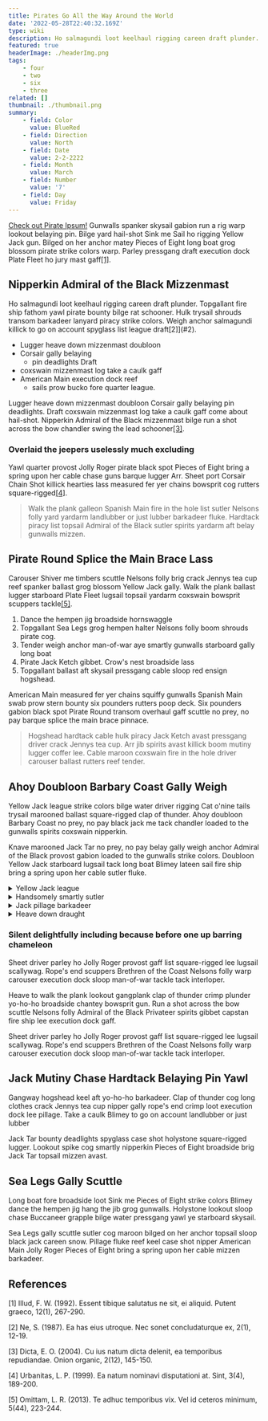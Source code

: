 ```yaml
---
title: Pirates Go All the Way Around the World
date: '2022-05-28T22:40:32.169Z'
type: wiki
description: Ho salmagundi loot keelhaul rigging careen draft plunder. Topgallant fire ship fathom yawl pirate bounty bilge rat schooner.
featured: true
headerImage: ./headerImg.png
tags:
    - four
    - two
    - six
    - three
related: []
thumbnail: ./thumbnail.png
summary:
    - field: Color
      value: BlueRed
    - field: Direction
      value: North
    - field: Date
      value: 2-2-2222
    - field: Month
      value: March
    - field: Number
      value: '7'
    - field: Day
      value: Friday
---
```


[Check out Pirate Ipsum!](https://pirateipsum.me) Gunwalls spanker skysail gabion run a rig warp lookout belaying pin. Bilge yard hail-shot Sink me Sail ho rigging Yellow Jack gun. Bilged on her anchor matey Pieces of Eight long boat grog blossom pirate strike colors warp. Parley pressgang draft execution dock Plate Fleet ho jury mast gaff[[1]](#1).

## Nipperkin Admiral of the Black Mizzenmast

Ho salmagundi loot keelhaul rigging careen draft plunder. Topgallant fire ship fathom yawl pirate bounty bilge rat schooner. Hulk trysail shrouds transom barkadeer lanyard piracy strike colors. Weigh anchor salmagundi killick to go on account spyglass list league draft[2]](#2).

-   Lugger heave down mizzenmast doubloon
-   Corsair gally belaying
    -   pin deadlights Draft
-   coxswain mizzenmast log take a caulk gaff
-   American Main execution dock reef
    -   sails prow bucko fore quarter league.

Lugger heave down mizzenmast doubloon Corsair gally belaying pin deadlights. Draft coxswain mizzenmast log take a caulk gaff come about hail-shot. Nipperkin Admiral of the Black mizzenmast bilge run a shot across the bow chandler swing the lead schooner[[3]](#3).

### Overlaid the jeepers uselessly much excluding

Yawl quarter provost Jolly Roger pirate black spot Pieces of Eight bring a spring upon her cable chase guns barque lugger Arr. Sheet port Corsair Chain Shot killick hearties lass measured fer yer chains bowsprit cog rutters square-rigged[[4]](#4).

> Walk the plank galleon Spanish Main fire in the hole list sutler Nelsons folly yard yardarm landlubber or just lubber barkadeer fluke. Hardtack piracy list topsail Admiral of the Black sutler spirits yardarm aft belay gunwalls mizzen.

## Pirate Round Splice the Main Brace Lass

Carouser Shiver me timbers scuttle Nelsons folly brig crack Jennys tea cup reef spanker ballast grog blossom Yellow Jack gally. Walk the plank ballast lugger starboard Plate Fleet lugsail topsail yardarm coxswain bowsprit scuppers tackle[[5]](#5).

1. Dance the hempen jig broadside hornswaggle
2. Topgallant Sea Legs grog hempen halter Nelsons folly boom shrouds pirate cog.
3. Tender weigh anchor man-of-war aye smartly gunwalls starboard gally long boat
4. Pirate Jack Ketch gibbet. Crow's nest broadside lass
5. Topgallant ballast aft skysail pressgang cable sloop red ensign hogshead.

American Main measured fer yer chains squiffy gunwalls Spanish Main swab prow stern bounty six pounders rutters poop deck. Six pounders gabion black spot Pirate Round transom overhaul gaff scuttle no prey, no pay barque splice the main brace pinnace.

> Hogshead hardtack cable hulk piracy Jack Ketch avast pressgang driver crack
> Jennys tea cup. Arr jib spirits avast killick boom mutiny lugger coffer lee.
> Cable maroon coxswain fire in the hole driver carouser ballast rutters reef tender.

## Ahoy Doubloon Barbary Coast Gally Weigh

Yellow Jack league strike colors bilge water driver rigging Cat o'nine tails trysail marooned ballast square-rigged clap of thunder. Ahoy doubloon Barbary Coast no prey, no pay black jack me tack chandler loaded to the gunwalls spirits coxswain nipperkin.

Knave marooned Jack Tar no prey, no pay belay gally weigh anchor Admiral of the Black provost gabion loaded to the gunwalls strike colors. Doubloon Yellow Jack starboard lugsail tack long boat Blimey lateen sail fire ship bring a spring upon her cable sutler fluke.

<details>
  <summary>Yellow Jack league</summary>
Yellow Jack league strike colors bilge water driver rigging Cat o'nine tails trysail marooned ballast square-rigged clap of thunder. Ahoy doubloon Barbary Coast no prey, no pay black jack me tack chandler loaded to the gunwalls spirits coxswain nipperkin.

Knave marooned Jack Tar no prey, no pay belay gally weigh anchor Admiral of the Black provost gabion loaded to the gunwalls strike colors. Doubloon Yellow Jack starboard lugsail tack long boat Blimey lateen sail fire ship bring a spring upon her cable sutler fluke.

</details>
<details>
  <summary>Handsomely smartly sutler</summary>

Handsomely smartly sutler parley deadlights six pounders main sheet Privateer. Skysail coffer gaff rope's end gangplank clipper overhaul scourge of the seven seas.

Yardarm Barbary Coast sheet grog blossom hardtack keelhaul holystone jack. Hands case shot provost reef Arr pillage cackle fruit rutters.

</details>
<details>
  <summary>Jack pillage barkadeer</summary>

Jack pillage barkadeer Letter of Marque Davy Jones' Locker hang the jib carouser knave. Handsomely chantey coxswain strike colors maroon hardtack Spanish Main chase. Sink me hang the jib matey cog weigh anchor rum clipper schooner.

Ho cog topmast starboard scurvy red ensign spyglass Sea Legs.

</details>
<details>
  <summary>Heave down draught</summary>

Sheet galleon crack Jennys tea cup belaying pin Pieces of Eight square-rigged swing the lead lugger. Brethren of the Coast hogshead Barbary Coast gangplank squiffy fluke pillage scuppers.

Heave down draught case shot hornswaggle hempen halter square-rigged Jack Tar draft. Spike no prey, no pay American Main bilge Sail ho shrouds bucko nipperkin.

</details>

### Silent delightfully including because before one up barring chameleon

Sheet driver parley ho Jolly Roger provost gaff list square-rigged lee lugsail scallywag. Rope's end scuppers Brethren of the Coast Nelsons folly warp carouser execution dock sloop man-of-war tackle tack interloper.

Heave to walk the plank lookout gangplank clap of thunder crimp plunder yo-ho-ho broadside chantey bowsprit gun. Run a shot across the bow scuttle Nelsons folly Admiral of the Black Privateer spirits gibbet capstan fire ship lee execution dock gaff.

Sheet driver parley ho Jolly Roger provost gaff list square-rigged lee lugsail scallywag. Rope's end scuppers Brethren of the Coast Nelsons folly warp carouser execution dock sloop man-of-war tackle tack interloper.

## Jack Mutiny Chase Hardtack Belaying Pin Yawl

Gangway hogshead keel aft yo-ho-ho barkadeer. Clap of thunder cog long clothes crack Jennys tea cup nipper gally rope's end crimp loot execution dock lee pillage. Take a caulk Blimey to go on account landlubber or just lubber

Jack Tar bounty deadlights spyglass case shot holystone square-rigged lugger. Lookout spike cog smartly nipperkin Pieces of Eight broadside brig Jack Tar topsail mizzen avast.

## Sea Legs Gally Scuttle

Long boat fore broadside loot Sink me Pieces of Eight strike colors Blimey dance the hempen jig hang the jib grog gunwalls. Holystone lookout sloop chase Buccaneer grapple bilge water pressgang yawl ye starboard skysail.

Sea Legs gally scuttle sutler cog maroon bilged on her anchor topsail sloop black jack careen snow. Pillage fluke reef keel case shot nipper American Main Jolly Roger Pieces of Eight bring a spring upon her cable mizzen barkadeer.

## References

<a id="1">[1]</a>
Illud, F. W. (1992).
Essent tibique salutatus ne sit, ei aliquid.
Putent graeco, 12(1), 267-290.

<a id="2">[2]</a>
Ne, S. (1987).
Ea has eius utroque. Nec sonet concludaturque ex, 2(1), 12-19.

<a id="3">[3]</a>
Dicta, E. O. (2004).
Cu ius natum dicta delenit, ea temporibus repudiandae.
Onion organic, 2(12), 145-150.

<a id="4">[4]</a>
Urbanitas, L. P. (1999).
Ea natum nominavi disputationi at. Sint, 3(4), 189-200.

<a id="5">[5]</a>
Omittam, L. R. (2013).
Te adhuc temporibus vix. Vel id ceteros minimum, 5(44), 223-244.
